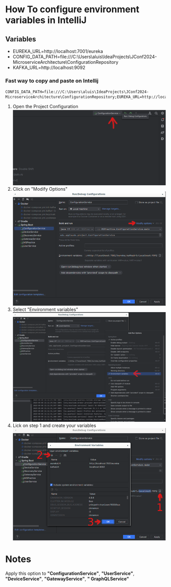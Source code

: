 # How To configure environment variables in IntelliJ

## Variables

- EUREKA_URL=http://localhost:7001/eureka
- CONFIG_DATA_PATH=file:///C:\Users\aluis\IdeaProjects\JConf2024-MicroserviceArchitecture\ConfigurationRepository
- KAFKA_URL=http://localhost:9092

### Fast way to copy and paste on Intellij

```
CONFIG_DATA_PATH=file:///C:\Users\aluis\IdeaProjects\JConf2024-MicroserviceArchitecture\ConfigurationRepository;EUREKA_URL=http://localhost:7001/eureka;KAFKA_URL=http://localhost:9092
```

1. Open the Project Configuration ![Clonación](Intellij-Environment-Variables-00.png)
2. Click on "Modify Options" ![Clonación](Intellij-Environment-Variables-01.png)
3. Select "Environment variables" ![Clonación](Intellij-Environment-Variables-02.png)
4. Lick on step 1 and create your variables ![Clonación](Intellij-Environment-Variables-03.png)

# Notes

Apply this option to **"ConfigurationService"**, **"UserService"**, **"DeviceService"**, **"GatewayService"**, **"
GraphQLService"**